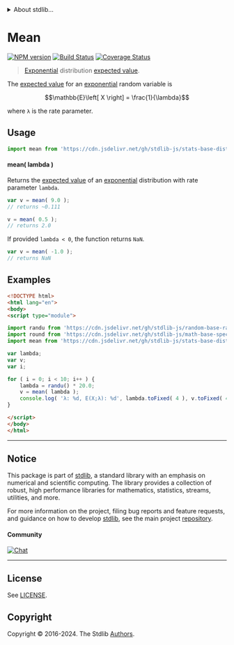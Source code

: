 <!--

@license Apache-2.0

Copyright (c) 2018 The Stdlib Authors.

Licensed under the Apache License, Version 2.0 (the "License");
you may not use this file except in compliance with the License.
You may obtain a copy of the License at

   http://www.apache.org/licenses/LICENSE-2.0

Unless required by applicable law or agreed to in writing, software
distributed under the License is distributed on an "AS IS" BASIS,
WITHOUT WARRANTIES OR CONDITIONS OF ANY KIND, either express or implied.
See the License for the specific language governing permissions and
limitations under the License.

-->


<details>
  <summary>
    About stdlib...
  </summary>
  <p>We believe in a future in which the web is a preferred environment for numerical computation. To help realize this future, we've built stdlib. stdlib is a standard library, with an emphasis on numerical and scientific computation, written in JavaScript (and C) for execution in browsers and in Node.js.</p>
  <p>The library is fully decomposable, being architected in such a way that you can swap out and mix and match APIs and functionality to cater to your exact preferences and use cases.</p>
  <p>When you use stdlib, you can be absolutely certain that you are using the most thorough, rigorous, well-written, studied, documented, tested, measured, and high-quality code out there.</p>
  <p>To join us in bringing numerical computing to the web, get started by checking us out on <a href="https://github.com/stdlib-js/stdlib">GitHub</a>, and please consider <a href="https://opencollective.com/stdlib">financially supporting stdlib</a>. We greatly appreciate your continued support!</p>
</details>

# Mean

[![NPM version][npm-image]][npm-url] [![Build Status][test-image]][test-url] [![Coverage Status][coverage-image]][coverage-url] <!-- [![dependencies][dependencies-image]][dependencies-url] -->

> [Exponential][exponential-distribution] distribution [expected value][expected-value].

<!-- Section to include introductory text. Make sure to keep an empty line after the intro `section` element and another before the `/section` close. -->

<section class="intro">

The [expected value][expected-value] for an [exponential][exponential-distribution] random variable is

<!-- <equation class="equation" label="eq:exponential_expectation" align="center" raw="\mathbb{E}\left[ X \right] = \frac{1}{\lambda}" alt="Expected value for an exponential distribution."> -->

```math
\mathbb{E}\left[ X \right] = \frac{1}{\lambda}
```

<!-- <div class="equation" align="center" data-raw-text="\mathbb{E}\left[ X \right] = \frac{1}{\lambda}" data-equation="eq:exponential_expectation">
    <img src="https://cdn.jsdelivr.net/gh/stdlib-js/stdlib@51534079fef45e990850102147e8945fb023d1d0/lib/node_modules/@stdlib/stats/base/dists/exponential/mean/docs/img/equation_exponential_expectation.svg" alt="Expected value for an exponential distribution.">
    <br>
</div> -->

<!-- </equation> -->

where `λ` is the rate parameter.

</section>

<!-- /.intro -->

<!-- Package usage documentation. -->



<section class="usage">

## Usage

```javascript
import mean from 'https://cdn.jsdelivr.net/gh/stdlib-js/stats-base-dists-exponential-mean@esm/index.mjs';
```

#### mean( lambda )

Returns the [expected value][expected-value] of an [exponential][exponential-distribution] distribution with rate parameter `lambda`.

```javascript
var v = mean( 9.0 );
// returns ~0.111

v = mean( 0.5 );
// returns 2.0
```

If provided `lambda < 0`, the function returns `NaN`.

```javascript
var v = mean( -1.0 );
// returns NaN
```

</section>

<!-- /.usage -->

<!-- Package usage notes. Make sure to keep an empty line after the `section` element and another before the `/section` close. -->

<section class="notes">

</section>

<!-- /.notes -->

<!-- Package usage examples. -->

<section class="examples">

## Examples

<!-- eslint no-undef: "error" -->

```html
<!DOCTYPE html>
<html lang="en">
<body>
<script type="module">

import randu from 'https://cdn.jsdelivr.net/gh/stdlib-js/random-base-randu@esm/index.mjs';
import round from 'https://cdn.jsdelivr.net/gh/stdlib-js/math-base-special-round@esm/index.mjs';
import mean from 'https://cdn.jsdelivr.net/gh/stdlib-js/stats-base-dists-exponential-mean@esm/index.mjs';

var lambda;
var v;
var i;

for ( i = 0; i < 10; i++ ) {
    lambda = randu() * 20.0;
    v = mean( lambda );
    console.log( 'λ: %d, E(X;λ): %d', lambda.toFixed( 4 ), v.toFixed( 4 ) );
}

</script>
</body>
</html>
```

</section>

<!-- /.examples -->

<!-- Section to include cited references. If references are included, add a horizontal rule *before* the section. Make sure to keep an empty line after the `section` element and another before the `/section` close. -->

<section class="references">

</section>

<!-- /.references -->

<!-- Section for related `stdlib` packages. Do not manually edit this section, as it is automatically populated. -->

<section class="related">

</section>

<!-- /.related -->

<!-- Section for all links. Make sure to keep an empty line after the `section` element and another before the `/section` close. -->


<section class="main-repo" >

* * *

## Notice

This package is part of [stdlib][stdlib], a standard library with an emphasis on numerical and scientific computing. The library provides a collection of robust, high performance libraries for mathematics, statistics, streams, utilities, and more.

For more information on the project, filing bug reports and feature requests, and guidance on how to develop [stdlib][stdlib], see the main project [repository][stdlib].

#### Community

[![Chat][chat-image]][chat-url]

---

## License

See [LICENSE][stdlib-license].


## Copyright

Copyright &copy; 2016-2024. The Stdlib [Authors][stdlib-authors].

</section>

<!-- /.stdlib -->

<!-- Section for all links. Make sure to keep an empty line after the `section` element and another before the `/section` close. -->

<section class="links">

[npm-image]: http://img.shields.io/npm/v/@stdlib/stats-base-dists-exponential-mean.svg
[npm-url]: https://npmjs.org/package/@stdlib/stats-base-dists-exponential-mean

[test-image]: https://github.com/stdlib-js/stats-base-dists-exponential-mean/actions/workflows/test.yml/badge.svg?branch=v0.2.2
[test-url]: https://github.com/stdlib-js/stats-base-dists-exponential-mean/actions/workflows/test.yml?query=branch:v0.2.2

[coverage-image]: https://img.shields.io/codecov/c/github/stdlib-js/stats-base-dists-exponential-mean/main.svg
[coverage-url]: https://codecov.io/github/stdlib-js/stats-base-dists-exponential-mean?branch=main

<!--

[dependencies-image]: https://img.shields.io/david/stdlib-js/stats-base-dists-exponential-mean.svg
[dependencies-url]: https://david-dm.org/stdlib-js/stats-base-dists-exponential-mean/main

-->

[chat-image]: https://img.shields.io/gitter/room/stdlib-js/stdlib.svg
[chat-url]: https://app.gitter.im/#/room/#stdlib-js_stdlib:gitter.im

[stdlib]: https://github.com/stdlib-js/stdlib

[stdlib-authors]: https://github.com/stdlib-js/stdlib/graphs/contributors

[umd]: https://github.com/umdjs/umd
[es-module]: https://developer.mozilla.org/en-US/docs/Web/JavaScript/Guide/Modules

[deno-url]: https://github.com/stdlib-js/stats-base-dists-exponential-mean/tree/deno
[deno-readme]: https://github.com/stdlib-js/stats-base-dists-exponential-mean/blob/deno/README.md
[umd-url]: https://github.com/stdlib-js/stats-base-dists-exponential-mean/tree/umd
[umd-readme]: https://github.com/stdlib-js/stats-base-dists-exponential-mean/blob/umd/README.md
[esm-url]: https://github.com/stdlib-js/stats-base-dists-exponential-mean/tree/esm
[esm-readme]: https://github.com/stdlib-js/stats-base-dists-exponential-mean/blob/esm/README.md
[branches-url]: https://github.com/stdlib-js/stats-base-dists-exponential-mean/blob/main/branches.md

[stdlib-license]: https://raw.githubusercontent.com/stdlib-js/stats-base-dists-exponential-mean/main/LICENSE

[exponential-distribution]: https://en.wikipedia.org/wiki/Exponential_distribution

[expected-value]: https://en.wikipedia.org/wiki/Expected_value

</section>

<!-- /.links -->
